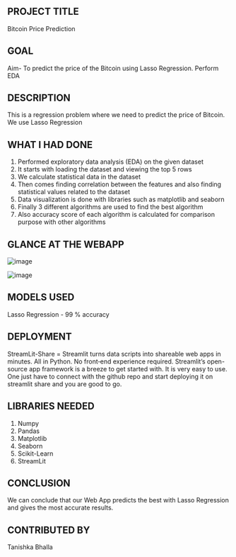 ## PROJECT TITLE

Bitcoin Price Prediction

## GOAL

Aim- To predict the price of the Bitcoin using  Lasso Regression. Perform EDA

## DESCRIPTION

This is a regression problem where we need to predict the price of Bitcoin. We use Lasso Regression 

## WHAT I HAD DONE

1. Performed exploratory data analysis (EDA) on the given dataset
2. It starts with loading the dataset and viewing the top 5 rows
3. We calculate statistical data in the dataset
4. Then comes finding correlation between the features and also finding statistical values related to the dataset
5. Data visualization is done with libraries such as matplotlib and seaborn
6. Finally 3 different algorithms are used to find the best algorithm 
7. Also accuracy score of each algorithm is calculated for comparison purpose with other algorithms




## GLANCE AT THE WEBAPP

![image](https://user-images.githubusercontent.com/78292851/156793113-3f6d9e91-665e-47b1-a1f6-316aaeeb2aa7.png)

![image](https://user-images.githubusercontent.com/78292851/156793297-039024d7-d263-4444-9bbb-c05e8a945d47.png)


## MODELS USED

Lasso Regression - 99 % accuracy

## DEPLOYMENT

StreamLit-Share = Streamlit turns data scripts into shareable web apps in minutes. All in Python. No front‑end experience required. Streamlit’s open-source app framework is a breeze to get started with. It is very easy to use. One just have to connect with the github repo and start deploying it on streamlit share and you are good to go.


## LIBRARIES NEEDED

1. Numpy
2. Pandas
3. Matplotlib
4. Seaborn
5. Scikit-Learn
6. StreamLit


## CONCLUSION

We can conclude that our Web App predicts the best with  Lasso Regression and gives the most accurate results.

## CONTRIBUTED BY

Tanishka Bhalla
